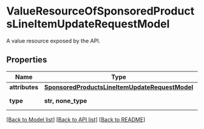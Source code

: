 # ValueResourceOfSponsoredProductsLineItemUpdateRequestModel

A value resource exposed by the API.

## Properties
Name | Type | Description | Notes
------------ | ------------- | ------------- | -------------
**attributes** | [**SponsoredProductsLineItemUpdateRequestModel**](SponsoredProductsLineItemUpdateRequestModel.md) |  | [optional] 
**type** | **str, none_type** | Type of the resource. | [optional] 

[[Back to Model list]](../README.md#documentation-for-models) [[Back to API list]](../README.md#documentation-for-api-endpoints) [[Back to README]](../README.md)


